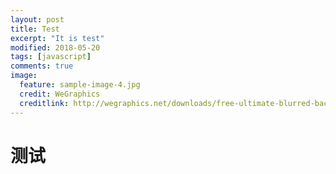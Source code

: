 ```yaml
---
layout: post
title: Test
excerpt: "It is test"
modified: 2018-05-20
tags: [javascript]
comments: true
image:
  feature: sample-image-4.jpg
  credit: WeGraphics
  creditlink: http://wegraphics.net/downloads/free-ultimate-blurred-background-pack/
---
```


# 测试

<div >
    <canvas id="lovec"></canvas> 
<div>


<script>  
debugger; 
var c = document.getElementById('lovec');
var a = c.getContext('2d');
</script>
<script>
    var ele = [];
    var h = [];
    var O = c.width = innerWidth;
    var Q = c.height = innerHeight;
    var v = 32;
    var M = Math;
    var R = M.random;
    var C = M.cos;
    var Y = 6.3;
    for (var  i = 0; i < Y; i += 0.2) h.push([O / 2 + 180 * M.pow(M.sin(i), 3), Q / 2 + 10 * -(15 * C(i) - 5 * C(2 * i) - 2 * C(3 * i) - C(4 * i))]);
    for (var i = 0; i < v;) { x = R() * O;
        y = R() * Q;
        H = 80 * (i / v) + 280;
        S = 40 * R() + 60;
        B = 60 * R() + 20;
        f = []; for (var k = 0; k < v;) f[k++] = { x: x, y: y, X: 0, Y: 0, R: 1 - k / v + 1, S: R() + 1, q: ~~(R() * v), D: 2 * (i % 2) - 1, F: 0.2 * R() + 0.7, f: "hsla(" + ~~H + "," + ~~S + "%," + ~~B + "%,.1)" };
        ele[i++] = f }

    function _(d) { 
        a.fillStyle = d.f;
        a.beginPath();
        a.arc(d.x, d.y, d.R, 0, Y, 1);
        a.closePath();
        a.fill() }
    setInterval(function() { 
        debugger;
        a.fillStyle = "rgba(0,0,0,.2)";
        a.fillRect(0, 0, O, Q); 
        for (var i = v; i--;) { 
            f = ele[i];
            u = f[0];
            q = h[u.q];
            D = u.x - q[0];
            E = u.y - q[1];
            G = M.sqrt(D * D + E * E);
            10 > G && (0.95 < R() ? u.q = ~~(R() * v) : (0.99 < R() && (u.D *= -1), u.q += u.D, u.q %= v, 0 > u.q && (u.q += v)));
            u.X += -D / G * u.S;
            u.Y += -E / G * u.S;
            u.x += u.X;
            u.y += u.Y;
            _(u);
            u.X *= u.F;
            u.Y *= u.F; for (k = 0; k < v - 1;) T = f[k], N = f[++k], N.x -= 0.7 * (N.x - T.x), N.y -= 0.7 * (N.y - T.y), _(N) } }, 25);
</script>






